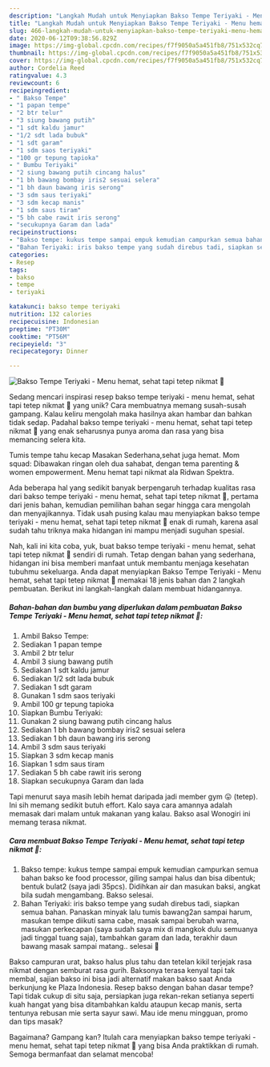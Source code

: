 ```yaml
---
description: "Langkah Mudah untuk Menyiapkan Bakso Tempe Teriyaki - Menu hemat, sehat tapi tetep nikmat 💙 Anti Gagal"
title: "Langkah Mudah untuk Menyiapkan Bakso Tempe Teriyaki - Menu hemat, sehat tapi tetep nikmat 💙 Anti Gagal"
slug: 466-langkah-mudah-untuk-menyiapkan-bakso-tempe-teriyaki-menu-hemat-sehat-tapi-tetep-nikmat-anti-gagal
date: 2020-06-12T09:38:56.829Z
image: https://img-global.cpcdn.com/recipes/f7f9050a5a451fb8/751x532cq70/bakso-tempe-teriyaki-menu-hemat-sehat-tapi-tetep-nikmat-💙-foto-resep-utama.jpg
thumbnail: https://img-global.cpcdn.com/recipes/f7f9050a5a451fb8/751x532cq70/bakso-tempe-teriyaki-menu-hemat-sehat-tapi-tetep-nikmat-💙-foto-resep-utama.jpg
cover: https://img-global.cpcdn.com/recipes/f7f9050a5a451fb8/751x532cq70/bakso-tempe-teriyaki-menu-hemat-sehat-tapi-tetep-nikmat-💙-foto-resep-utama.jpg
author: Cordelia Reed
ratingvalue: 4.3
reviewcount: 6
recipeingredient:
- " Bakso Tempe"
- "1 papan tempe"
- "2 btr telur"
- "3 siung bawang putih"
- "1 sdt kaldu jamur"
- "1/2 sdt lada bubuk"
- "1 sdt garam"
- "1 sdm saos teriyaki"
- "100 gr tepung tapioka"
- " Bumbu Teriyaki"
- "2 siung bawang putih cincang halus"
- "1 bh bawang bombay iris2 sesuai selera"
- "1 bh daun bawang iris serong"
- "3 sdm saus teriyaki"
- "3 sdm kecap manis"
- "1 sdm saus tiram"
- "5 bh cabe rawit iris serong"
- "secukupnya Garam dan lada"
recipeinstructions:
- "Bakso tempe: kukus tempe sampai empuk kemudian campurkan semua bahan bakso ke food processor, giling sampai halus dan bisa dibentuk; bentuk bulat2 (saya jadi 35pcs). Didihkan air dan masukan baksi, angkat bila sudah mengambang. Bakso selesai."
- "Bahan Teriyaki: iris bakso tempe yang sudah direbus tadi, siapkan semua bahan. Panaskan minyak lalu tumis bawang2an sampai harum, masukan tempe diikuti sama cabe, masak sampai berubah warna, masukan perkecapan (saya sudah saya mix di mangkok dulu semuanya jadi tinggal tuang saja), tambahkan garam dan lada, terakhir daun bawang masak sampai matang.. selesai 💙"
categories:
- Resep
tags:
- bakso
- tempe
- teriyaki

katakunci: bakso tempe teriyaki 
nutrition: 132 calories
recipecuisine: Indonesian
preptime: "PT30M"
cooktime: "PT56M"
recipeyield: "3"
recipecategory: Dinner

---
```



![Bakso Tempe Teriyaki - Menu hemat, sehat tapi tetep nikmat 💙](https://img-global.cpcdn.com/recipes/f7f9050a5a451fb8/751x532cq70/bakso-tempe-teriyaki-menu-hemat-sehat-tapi-tetep-nikmat-💙-foto-resep-utama.jpg)

Sedang mencari inspirasi resep bakso tempe teriyaki - menu hemat, sehat tapi tetep nikmat 💙 yang unik? Cara membuatnya memang susah-susah gampang. Kalau keliru mengolah maka hasilnya akan hambar dan bahkan tidak sedap. Padahal bakso tempe teriyaki - menu hemat, sehat tapi tetep nikmat 💙 yang enak seharusnya punya aroma dan rasa yang bisa memancing selera kita.

Tumis tempe tahu kecap Masakan Sederhana,sehat juga hemat. Mom squad: Dibawakan ringan oleh dua sahabat, dengan tema parenting &amp; women empowerment. Menu hemat tapi nikmat ala Ridwan Spektra.

Ada beberapa hal yang sedikit banyak berpengaruh terhadap kualitas rasa dari bakso tempe teriyaki - menu hemat, sehat tapi tetep nikmat 💙, pertama dari jenis bahan, kemudian pemilihan bahan segar hingga cara mengolah dan menyajikannya. Tidak usah pusing kalau mau menyiapkan bakso tempe teriyaki - menu hemat, sehat tapi tetep nikmat 💙 enak di rumah, karena asal sudah tahu triknya maka hidangan ini mampu menjadi suguhan spesial.


Nah, kali ini kita coba, yuk, buat bakso tempe teriyaki - menu hemat, sehat tapi tetep nikmat 💙 sendiri di rumah. Tetap dengan bahan yang sederhana, hidangan ini bisa memberi manfaat untuk membantu menjaga kesehatan tubuhmu sekeluarga. Anda dapat menyiapkan Bakso Tempe Teriyaki - Menu hemat, sehat tapi tetep nikmat 💙 memakai 18 jenis bahan dan 2 langkah pembuatan. Berikut ini langkah-langkah dalam membuat hidangannya.

<!--inarticleads1-->

##### Bahan-bahan dan bumbu yang diperlukan dalam pembuatan Bakso Tempe Teriyaki - Menu hemat, sehat tapi tetep nikmat 💙:

1. Ambil  Bakso Tempe:
1. Sediakan 1 papan tempe
1. Ambil 2 btr telur
1. Ambil 3 siung bawang putih
1. Sediakan 1 sdt kaldu jamur
1. Sediakan 1/2 sdt lada bubuk
1. Sediakan 1 sdt garam
1. Gunakan 1 sdm saos teriyaki
1. Ambil 100 gr tepung tapioka
1. Siapkan  Bumbu Teriyaki:
1. Gunakan 2 siung bawang putih cincang halus
1. Sediakan 1 bh bawang bombay iris2 sesuai selera
1. Sediakan 1 bh daun bawang iris serong
1. Ambil 3 sdm saus teriyaki
1. Siapkan 3 sdm kecap manis
1. Siapkan 1 sdm saus tiram
1. Sediakan 5 bh cabe rawit iris serong
1. Siapkan secukupnya Garam dan lada


Tapi menurut saya masih lebih hemat daripada jadi member gym 😛 (tetep). Ini sih memang sedikit butuh effort. Kalo saya cara amannya adalah memasak dari malam untuk makanan yang kalau. Bakso asal Wonogiri ini memang terasa nikmat. 

<!--inarticleads2-->

##### Cara membuat Bakso Tempe Teriyaki - Menu hemat, sehat tapi tetep nikmat 💙:

1. Bakso tempe: kukus tempe sampai empuk kemudian campurkan semua bahan bakso ke food processor, giling sampai halus dan bisa dibentuk; bentuk bulat2 (saya jadi 35pcs). Didihkan air dan masukan baksi, angkat bila sudah mengambang. Bakso selesai.
1. Bahan Teriyaki: iris bakso tempe yang sudah direbus tadi, siapkan semua bahan. Panaskan minyak lalu tumis bawang2an sampai harum, masukan tempe diikuti sama cabe, masak sampai berubah warna, masukan perkecapan (saya sudah saya mix di mangkok dulu semuanya jadi tinggal tuang saja), tambahkan garam dan lada, terakhir daun bawang masak sampai matang.. selesai 💙


Bakso campuran urat, bakso halus plus tahu dan tetelan kikil terjejak rasa nikmat dengan semburat rasa gurih. Baksonya terasa kenyal tapi tak membal, sajian bakso ini bisa jadi alternatif makan bakso saat Anda berkunjung ke Plaza Indonesia. Resep bakso dengan bahan dasar tempe? Tapi tidak cukup di situ saja, persiapkan juga rekan-rekan setianya seperti kuah hangat yang bisa ditambahkan kaldu ataupun kecap manis, serta tentunya rebusan mie serta sayur sawi. Mau ide menu mingguan, promo dan tips masak? 

Bagaimana? Gampang kan? Itulah cara menyiapkan bakso tempe teriyaki - menu hemat, sehat tapi tetep nikmat 💙 yang bisa Anda praktikkan di rumah. Semoga bermanfaat dan selamat mencoba!

